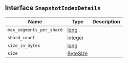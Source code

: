## Interface `SnapshotIndexDetails`

| Name | Type | Description |
| - | - | - |
| `max_segments_per_shard` | [long](./long.md) | &nbsp; |
| `shard_count` | [integer](./integer.md) | &nbsp; |
| `size_in_bytes` | [long](./long.md) | &nbsp; |
| `size` | [ByteSize](./ByteSize.md) | &nbsp; |
